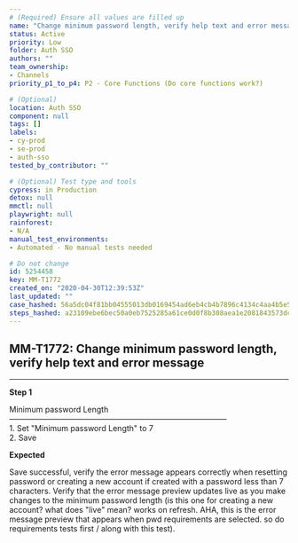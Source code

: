 ```yaml
---
# (Required) Ensure all values are filled up
name: "Change minimum password length, verify help text and error message"
status: Active
priority: Low
folder: Auth SSO
authors: ""
team_ownership: 
- Channels
priority_p1_to_p4: P2 - Core Functions (Do core functions work?)

# (Optional)
location: Auth SSO
component: null
tags: []
labels: 
- cy-prod
- se-prod
- auth-sso
tested_by_contributor: ""

# (Optional) Test type and tools
cypress: in Production
detox: null
mmctl: null
playwright: null
rainforest: 
- N/A
manual_test_environments:
- Automated - No manual tests needed

# Do not change
id: 5254458
key: MM-T1772
created_on: "2020-04-30T12:39:53Z"
last_updated: ""
case_hashed: 56a5dc04f81bb04555013db0169454ad6eb4cb4b7896c4134c4aa4b5e566ccbc32a4bdb5d09fbc9817be6146082cfc97
steps_hashed: a23109ebe6bec50a0eb7525285a61ce0d0f8b308aea1e2081843573dc337519adca86c24361f58ae0a9362a3f636679c
---
```


<!-- (Auto-generated) Based on frontmatter's "key" and "name" -->

## MM-T1772: Change minimum password length, verify help text and error message

---

**Step 1**

Minimum password Length\
————————————————————————————\
1\. Set "Minimum password Length" to 7\
2\. Save

**Expected**

Save successful, verify the error message appears correctly when resetting password or creating a new account if created with a password less than 7 characters. Verify that the error message preview updates live as you make changes to the minimum password length (is this one for creating a new account? what does "live" mean? works on refresh. AHA, this is the error message preview that appears when pwd requirements are selected. so do requirements tests first / along with this test).
